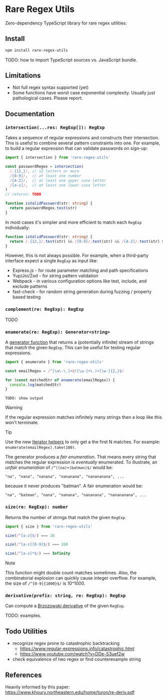 
# Rare Regex Utils

Zero-dependency TypeScript library for rare regex utilities:

## Install

```bash
npm install rare-regex-utils
```

TODO: how to import TypeScript sources vs. JavaScript bundle.

## Limitations

* Not full regex syntax supported (yet)
* Some functions have worst case exponential complexity.
  Usually just pathological cases. Please report.

## Documentation

### `intersection(...res: RegExp[]): RegExp`

Takes a sequence of regular expressions and constructs their intersection.
This is useful to combine several pattern constraints into one. 
For example, to build a regular expression that can validate passwords on sign-up:

```typescript
import { intersection } from 'rare-regex-utils'

const passwordRegex = intersection(
  /.{12,}/, // 12 letters or more
  /[0-9]/,  // at least one number
  /[A-Z]/,  // at least one upper case letter   
  /[a-z]/,  // at least one lower case letter
)
// returns: TODO

function isValidPassword(str: string) {
  return passwordRegex.test(str)
}
```

In most cases it's simpler and more efficient to match each `RegExp` individually:

```typescript
function isValidPassword(str: string) {
  return /.{12,}/.test(str) && /[0-9]/.test(str) && /[A-Z]/.test(str) && /[a-z]/.test(str)
}
```

However, this is not always possible. 
For example, when a third-party interface expect a single `RegExp` as input like:
* Express.js - for route parameter matching and path specifications
* Yup/Joi/Zod - for string pattern validation
* Webpack - in various configuration options like test, include, and exclude patterns
* fast-check - for random string generation during fuzzing / property based testing

### `complement(re: RegExp): RegExp`

TODO

### `enumerate(re: RegExp): Generator<string>`

A [generator function](https://developer.mozilla.org/en-US/docs/Web/JavaScript/Reference/Statements/function*)
that returns a (potentially infinite) stream of strings that match the given `RegExp`.
This can be useful for testing regular expressions.

```typescript
import { enumerate } from 'rare-regex-utils'

const emailRegex = /^[\w\-\.]+@([\w-]+\.)+[\w-]{2,}$/

for (const matchedStr of enumerate(emailRegex)) {
  console.log(matchedStr)
}
```
```
TODO: show output
```

> [!WARNING]
> If the regular expression matches infinitely many strings then a loop like this won't terminate.

> [!TIP]
> Use the new [Iterator helpers](https://developer.mozilla.org/en-US/docs/Web/JavaScript/Reference/Global_Objects/Iterator/take)
> to only get a the first N matches. For example: `enumerate(emailRegex).take(100)`.

The generator produces a _fair enumeration_.
That means every string that matches the regular expression is _eventually_ enumerated.
To illustrate, an _unfair enumeration_ of `/^((na)+|batman)$/` would be:
```
"na", "nana", "nanana", "nananana", "nanananana", ...
```
because it never produces "batman". A fair enumeration would be:
```
"na", "batman", "nana", "nanana", "nananana", "nanananana", ...
```

### `size(re: RegExp): number`

Returns the number of strings that match the given `RegExp`.

```typescript
import { size } from 'rare-regex-utils'

size(/^[a-z]$/) === 26

size(/^[a-z][0-9]$/) === 260

size(/^[a-z]*$/) === Infinity
```

> [!NOTE]
> This function might double count matches sometimes.
> Also, the combinatorial explosion can quickly cause integer overflow.
> For example, the size of `/^[0-9]{1000}$/` is 10^1000.

### `derivative(prefix: string, re: RegExp): RegExp`

Can compute a [Brzozowski derivative](https://en.wikipedia.org/wiki/Brzozowski_derivative) of the given `RegExp`.

TODO: examples.

## Todo Utilities

* recognize regex prone to catastrophic backtracking
  - https://www.regular-expressions.info/catastrophic.html
  - https://www.youtube.com/watch?v=DDe-S3uef2w
* check equivalence of two regex or find counterexample string

## References

Heavily informed by this paper: https://www.khoury.northeastern.edu/home/turon/re-deriv.pdf

